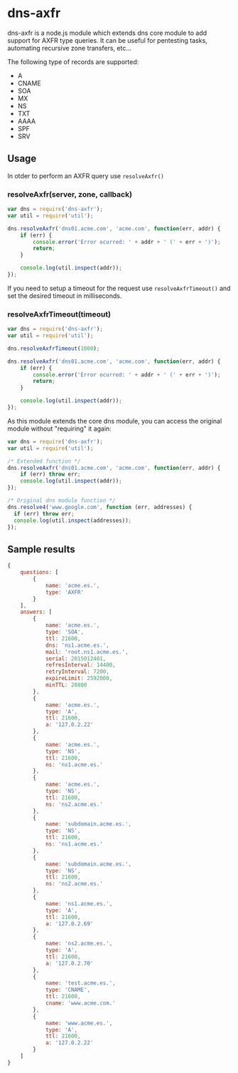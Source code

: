 # dns-axfr

dns-axfr is a node.js module which extends dns core module to add support for AXFR type queries. It can be useful for pentesting tasks, automating recursive zone transfers, etc...

The following type of records are supported:
* A
* CNAME
* SOA
* MX
* NS
* TXT
* AAAA
* SPF
* SRV

## Usage

In otder to perform an AXFR query use `resolveAxfr()`

### resolveAxfr(server, zone, callback)
```javascript
var dns = require('dns-axfr');
var util = require('util');

dns.resolveAxfr('dns01.acme.com', 'acme.com', function(err, addr) {
    if (err) {
        console.error('Error ocurred: ' + addr + ' (' + err + ')');
        return;
    }

    console.log(util.inspect(addr));
});
```

If you need to setup a timeout for the request use `resolveAxfrTimeout()` and set the desired timeout in milliseconds.

### resolveAxfrTimeout(timeout)
```javascript
var dns = require('dns-axfr');
var util = require('util');

dns.resolveAxfrTimeout(1000);

dns.resolveAxfr('dns01.acme.com', 'acme.com', function(err, addr) {
    if (err) {
        console.error('Error ocurred: ' + addr + ' (' + err + ')');
        return;
    }

    console.log(util.inspect(addr));
});
```



As this module extends the core dns module, you can access the original module without "requiring" it again:
```javascript
var dns = require('dns-axfr');
var util = require('util');

/* Extended function */
dns.resolveAxfr('dns01.acme.com', 'acme.com', function(err, addr) {
    if (err) throw err;
    console.log(util.inspect(addr));
});

/* Original dns module function */
dns.resolve4('www.google.com', function (err, addresses) {
  if (err) throw err;
  console.log(util.inspect(addresses));
});
```

## Sample results
```javascript
{
    questions: [
        {
            name: 'acme.es.',
            type: 'AXFR'
        }
    ],
    answers: [
        {
            name: 'acme.es.',
            type: 'SOA',
            ttl: 21600,
            dns: 'ns1.acme.es.',
            mail: 'root.ns1.acme.es.',
            serial: 2015012401,
            refresInterval: 14400,
            retryInterval: 7200,
            expireLimit: 2592000,
            minTTL: 28800
        },
        {
            name: 'acme.es.',
            type: 'A',
            ttl: 21600,
            a: '127.0.2.22'
        },
        {
            name: 'acme.es.',
            type: 'NS',
            ttl: 21600,
            ns: 'ns1.acme.es.'
        },
        {
            name: 'acme.es.',
            type: 'NS',
            ttl: 21600,
            ns: 'ns2.acme.es.'
        },
        {
            name: 'subdomain.acme.es.',
            type: 'NS',
            ttl: 21600,
            ns: 'ns1.acme.es.'
        },
        {
            name: 'subdomain.acme.es.',
            type: 'NS',
            ttl: 21600,
            ns: 'ns2.acme.es.'
        },
        {
            name: 'ns1.acme.es.',
            type: 'A',
            ttl: 21600,
            a: '127.0.2.69'
        },
        {
            name: 'ns2.acme.es.',
            type: 'A',
            ttl: 21600,
            a: '127.0.2.70'
        },
        {
            name: 'test.acme.es.',
            type: 'CNAME',
            ttl: 21600,
            cname: 'www.acme.com.'
        },
        {
            name: 'www.acme.es.',
            type: 'A',
            ttl: 21600,
            a: '127.0.2.22'
        }
    ]
}
```
